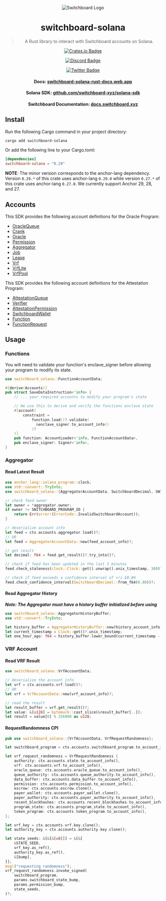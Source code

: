 <div align="center">

![Switchboard Logo](https://github.com/switchboard-xyz/core-sdk/raw/main/website/static/img/icons/switchboard/avatar.png)

# switchboard-solana

> A Rust library to interact with Switchboard accounts on Solana.

[![Crates.io Badge](https://img.shields.io/crates/v/switchboard-solana?label=switchboard-solana&logo=rust)](https://crates.io/crates/switchboard-solana)

[![Discord Badge](https://img.shields.io/discord/841525135311634443?color=blueviolet&logo=discord&logoColor=white)](https://discord.gg/switchboardxyz)

[![Twitter Badge](https://img.shields.io/twitter/follow/switchboardxyz?label=Follow+Switchboard)](https://twitter.com/switchboardxyz)

  <h4>
    <strong>Docs: </strong><a href="https://switchboard-solana-rust-docs.web.app">switchboard-solana-rust-docs.web.app</a>
  </h4>
  <h4>
    <strong>Solana SDK: </strong><a href="https://github.com/switchboard-xyz/solana-sdk">github.com/switchboard-xyz/solana-sdk</a>
  </h4>
  <h4>
    <strong>Switchboard Documentation: </strong><a href="https://docs.switchboard.xyz">docs.switchboard.xyz</a>
  </h4>
</div>

## Install

Run the following Cargo command in your project directory:

```bash
cargo add switchboard-solana
```

Or add the following line to your Cargo.toml:

```toml
[dependencies]
switchboard-solana = "0.29"
```

**NOTE**: The minor version corresponds to the anchor-lang dependency. Version `0.29.*` of this crate uses anchor-lang `0.29.0` while version `0.27.*` of this crate uses anchor-lang `0.27.0`. We currently support Anchor 29, 28, and 27.

## Accounts

This SDK provides the following account definitions for the Oracle Program:

- [OracleQueue](https://docs.rs/switchboard-solana/latest/switchboard_solana/oracle_program/accounts/queue/struct.OracleQueueAccountData.html)
- [Crank](https://docs.rs/switchboard-solana/latest/switchboard_solana/oracle_program/accounts/crank/struct.CrankAccountData.html)
- [Oracle](https://docs.rs/switchboard-solana/latest/switchboard_solana/oracle_program/accounts/oracle/struct.OracleAccountData.html)
- [Permission](https://docs.rs/switchboard-solana/latest/switchboard_solana/oracle_program/accounts/permission/struct.PermissionAccountData.html)
- [Aggregator](https://docs.rs/switchboard-solana/latest/switchboard_solana/oracle_program/accounts/aggregator/struct.AggregatorAccountData.html)
- [Job](https://docs.rs/switchboard-solana/latest/switchboard_solana/oracle_program/accounts/job/struct.JobAccountData.html)
- [Lease](https://docs.rs/switchboard-solana/latest/switchboard_solana/oracle_program/accounts/lease/struct.LeaseAccountData.html)
- [Vrf](https://docs.rs/switchboard-solana/latest/switchboard_solana/oracle_program/accounts/vrf/struct.VrfAccountData.html)
- [VrfLite](https://docs.rs/switchboard-solana/latest/switchboard_solana/oracle_program/accounts/vrf_lite/struct.VrfLiteAccountData.html)
- [VrfPool](https://docs.rs/switchboard-solana/latest/switchboard_solana/oracle_program/accounts/vrf_pool/struct.VrfPoolAccountData.html)

This SDK provides the following account definitions for the Attestation Program:

- [AttestationQueue](https://docs.rs/switchboard-solana/latest/switchboard_solana/attestation_program/accounts/attestation_queue/struct.AttestationQueueAccountData.html)
- [Verifier](https://docs.rs/switchboard-solana/latest/switchboard_solana/attestation_program/accounts/verifier/struct.VerifierAccountData.html)
- [AttestationPermission](https://docs.rs/switchboard-solana/latest/switchboard_solana/attestation_program/accounts/attestation_permission/struct.AttestationPermissionAccountData.html)
- [SwitchboardWallet](https://docs.rs/switchboard-solana/latest/switchboard_solana/attestation_program/accounts/switchboard_wallet/struct.SwitchboardWallet.html)
- [Function](https://docs.rs/switchboard-solana/latest/switchboard_solana/attestation_program/accounts/function/struct.FunctionAccountData.html)
- [FunctionRequest](https://docs.rs/switchboard-solana/latest/switchboard_solana/attestation_program/accounts/function_request/struct.FunctionRequestAccountData.html)

## Usage

### Functions

You will need to validate your function's enclave_signer before allowing your program to modify its state.

```rust
use switchboard_solana::FunctionAccountData;

#[derive(Accounts)]
pub struct SaveDataInstruction<'info> {
    // ... your required accounts to modify your program's state

    // We use this to derive and verify the functions enclave state
    #[account(
        constraint =
            function.load()?.validate(
              &enclave_signer.to_account_info()
            )?
    )]
    pub function: AccountLoader<'info, FunctionAccountData>,
    pub enclave_signer: Signer<'info>,
}
```

### Aggregator

#### Read Latest Result

```rust
use anchor_lang::solana_program::clock;
use std::convert::TryInto;
use switchboard_solana::{AggregatorAccountData, SwitchboardDecimal, SWITCHBOARD_PROGRAM_ID};

// check feed owner
let owner = *aggregator.owner;
if owner != SWITCHBOARD_PROGRAM_ID {
    return Err(error!(ErrorCode::InvalidSwitchboardAccount));
}

// deserialize account info
let feed = ctx.accounts.aggregator.load()?;
// OR
let feed = AggregatorAccountData::new(feed_account_info)?;

// get result
let decimal: f64 = feed.get_result()?.try_into()?;

// check if feed has been updated in the last 5 minutes
feed.check_staleness(clock::Clock::get().unwrap().unix_timestamp, 300)?;

// check if feed exceeds a confidence interval of +/i $0.80
feed.check_confidence_interval(SwitchboardDecimal::from_f64(0.80))?;
```

#### Read Aggregator History

**_Note: The Aggregator must have a history buffer initialized before using_**

```rust
use switchboard_solana::AggregatorHistoryBuffer;
use std::convert::TryInto;

let history_buffer = AggregatorHistoryBuffer::new(history_account_info)?;
let current_timestamp = Clock::get()?.unix_timestamp;
let one_hour_ago: f64 = history_buffer.lower_bound(current_timestamp - 3600).unwrap().try_into()?;
```

### VRF Account

#### Read VRF Result

```rust
use switchboard_solana::VrfAccountData;

// deserialize the account info
let vrf = ctx.accounts.vrf.load()?;
// OR
let vrf = VrfAccountData::new(vrf_account_info)?;

// read the result
let result_buffer = vrf.get_result()?;
let value: &[u128] = bytemuck::cast_slice(&result_buffer[..]);
let result = value[0] % 256000 as u128;
```

#### RequestRandomness CPI

```rust
pub use switchboard_solana::{VrfAccountData, VrfRequestRandomness};

let switchboard_program = ctx.accounts.switchboard_program.to_account_info();

let vrf_request_randomness = VrfRequestRandomness {
    authority: ctx.accounts.state.to_account_info(),
    vrf: ctx.accounts.vrf.to_account_info(),
    oracle_queue: ctx.accounts.oracle_queue.to_account_info(),
    queue_authority: ctx.accounts.queue_authority.to_account_info(),
    data_buffer: ctx.accounts.data_buffer.to_account_info(),
    permission: ctx.accounts.permission.to_account_info(),
    escrow: ctx.accounts.escrow.clone(),
    payer_wallet: ctx.accounts.payer_wallet.clone(),
    payer_authority: ctx.accounts.payer_authority.to_account_info(),
    recent_blockhashes: ctx.accounts.recent_blockhashes.to_account_info(),
    program_state: ctx.accounts.program_state.to_account_info(),
    token_program: ctx.accounts.token_program.to_account_info(),
};

let vrf_key = ctx.accounts.vrf.key.clone();
let authority_key = ctx.accounts.authority.key.clone();

let state_seeds: &[&[&[u8]]] = &[&[
    &STATE_SEED,
    vrf_key.as_ref(),
    authority_key.as_ref(),
    &[bump],
]];
msg!("requesting randomness");
vrf_request_randomness.invoke_signed(
    switchboard_program,
    params.switchboard_state_bump,
    params.permission_bump,
    state_seeds,
)?;

```
